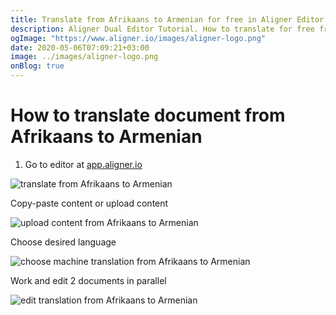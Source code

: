 ```yaml
---
title: Translate from Afrikaans to Armenian for free in Aligner Editor
description: Aligner Dual Editor Tutorial. How to translate for free from Afrikaans to Armenian. Aligner is multilingual document management platform. 
ogImage: "https://www.aligner.io/images/aligner-logo.png"
date: 2020-05-06T07:09:21+03:00
image: ../images/aligner-logo.png
onBlog: true
---
```


# How to translate document from Afrikaans to Armenian

1. Go to editor at [app.aligner.io](https://app.aligner.io "Aligner App web page")

![translate from Afrikaans to Armenian](../aligner-blank-editor.png "translate from Afrikaans to Armenian")

Copy-paste content or upload content

![upload content from Afrikaans to Armenian](../aligner-uploaded-document.png "upload content from Afrikaans to Armenian")

Choose desired language

![choose machine translation from Afrikaans to Armenian](../aligner-language-dropdown.png "choose machine translation from Afrikaans to Armenian")

Work and edit 2 documents in parallel

![edit translation from Afrikaans to Armenian](../aligner-double-sitded-editor.png "edit translation from Afrikaans to Armenian")

